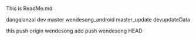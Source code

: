 This is ReadMe.md


dangqianzai  dev master wendesong_android master_update  devupdateData




this push origin wendesong 
add push wendesong HEAD
